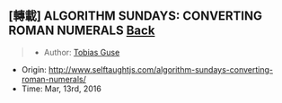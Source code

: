 ## [轉載] ALGORITHM SUNDAYS: CONVERTING ROMAN NUMERALS [Back](./../post.md)

> - Author: [Tobias Guse](https://github.com/tbgse)
- Origin: http://www.selftaughtjs.com/algorithm-sundays-converting-roman-numerals/
- Time: Mar, 13rd, 2016
